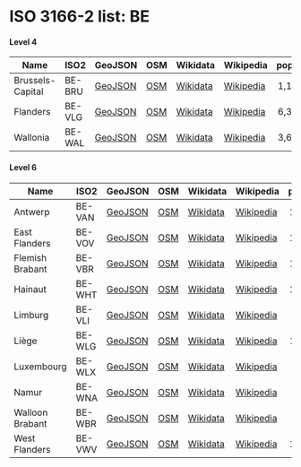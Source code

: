 # ISO 3166-2 list: BE


#### Level 4
Name | ISO2 | GeoJSON | OSM | Wikidata | Wikipedia | population 
--- | --- | --- | --- | --- | --- | --: 
Brussels-Capital | BE-BRU | [GeoJSON](../../geojson/q8/iso2/BE/BE-BRU.geojson) | [OSM](https://www.openstreetmap.org/relation/54094) | [Wikidata](https://www.wikidata.org/wiki/Q240) | [Wikipedia](http://en.wikipedia.org/wiki/fr%3AR%C3%A9gion%20de%20Bruxelles-Capitale) | 1,198,726
Flanders | BE-VLG | [GeoJSON](../../geojson/q8/iso2/BE/BE-VLG.geojson) | [OSM](https://www.openstreetmap.org/relation/53134) | [Wikidata](https://www.wikidata.org/wiki/Q9337) | [Wikipedia](http://en.wikipedia.org/wiki/nl%3AVlaams%20Gewest) | 6,381,859
Wallonia | BE-WAL | [GeoJSON](../../geojson/q8/iso2/BE/BE-WAL.geojson) | [OSM](https://www.openstreetmap.org/relation/90348) | [Wikidata](https://www.wikidata.org/wiki/Q231) | [Wikipedia](http://en.wikipedia.org/wiki/fr%3AR%C3%A9gion%20wallonne) | 3,624,377


#### Level 6
Name | ISO2 | GeoJSON | OSM | Wikidata | Wikipedia | population 
--- | --- | --- | --- | --- | --- | --: 
Antwerp | BE-VAN | [GeoJSON](../../geojson/q8/iso2/BE/BE-VAN.geojson) | [OSM](https://www.openstreetmap.org/relation/53114) | [Wikidata](https://www.wikidata.org/wiki/Q1116) | [Wikipedia](http://en.wikipedia.org/wiki/nl%3AAntwerpen%20%28provincie%29) | 1,847,486
East Flanders | BE-VOV | [GeoJSON](../../geojson/q8/iso2/BE/BE-VOV.geojson) | [OSM](https://www.openstreetmap.org/relation/53135) | [Wikidata](https://www.wikidata.org/wiki/Q1114) | [Wikipedia](http://en.wikipedia.org/wiki/nl%3AOost-Vlaanderen) | 1,505,053
Flemish Brabant | BE-VBR | [GeoJSON](../../geojson/q8/iso2/BE/BE-VBR.geojson) | [OSM](https://www.openstreetmap.org/relation/58004) | [Wikidata](https://www.wikidata.org/wiki/Q1118) | [Wikipedia](http://en.wikipedia.org/wiki/nl%3AVlaams-Brabant) | 1,138,489
Hainaut | BE-WHT | [GeoJSON](../../geojson/q8/iso2/BE/BE-WHT.geojson) | [OSM](https://www.openstreetmap.org/relation/157559) | [Wikidata](https://www.wikidata.org/wiki/Q1129) | [Wikipedia](http://en.wikipedia.org/wiki/fr%3AProvince%20de%20Hainaut) | 1,341,645
Limburg | BE-VLI | [GeoJSON](../../geojson/q8/iso2/BE/BE-VLI.geojson) | [OSM](https://www.openstreetmap.org/relation/53142) | [Wikidata](https://www.wikidata.org/wiki/Q1095) | [Wikipedia](http://en.wikipedia.org/wiki/nl%3ALimburg%20%28Belgische%20provincie%29) | 870,880
Liège | BE-WLG | [GeoJSON](../../geojson/q8/iso2/BE/BE-WLG.geojson) | [OSM](https://www.openstreetmap.org/relation/1407192) | [Wikidata](https://www.wikidata.org/wiki/Q1127) | [Wikipedia](http://en.wikipedia.org/wiki/fr%3AProvince%20de%20Li%C3%A8ge) | 1,105,326
Luxembourg | BE-WLX | [GeoJSON](../../geojson/q8/iso2/BE/BE-WLX.geojson) | [OSM](https://www.openstreetmap.org/relation/1412581) | [Wikidata](https://www.wikidata.org/wiki/Q1126) | [Wikipedia](http://en.wikipedia.org/wiki/fr%3AProvince%20de%20Luxembourg) | 283,227
Namur | BE-WNA | [GeoJSON](../../geojson/q8/iso2/BE/BE-WNA.geojson) | [OSM](https://www.openstreetmap.org/relation/1311816) | [Wikidata](https://www.wikidata.org/wiki/Q1125) | [Wikipedia](http://en.wikipedia.org/wiki/fr%3AProvince%20de%20Namur) | 493,073
Walloon Brabant | BE-WBR | [GeoJSON](../../geojson/q8/iso2/BE/BE-WBR.geojson) | [OSM](https://www.openstreetmap.org/relation/78748) | [Wikidata](https://www.wikidata.org/wiki/Q1122) | [Wikipedia](http://en.wikipedia.org/wiki/fr%3AProvince%20du%20Brabant%20wallon) | 401,106
West Flanders | BE-VWV | [GeoJSON](../../geojson/q8/iso2/BE/BE-VWV.geojson) | [OSM](https://www.openstreetmap.org/relation/416271) | [Wikidata](https://www.wikidata.org/wiki/Q1113) | [Wikipedia](http://en.wikipedia.org/wiki/nl%3AWest-Vlaanderen) | 1,195,796
